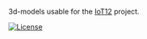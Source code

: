 3d-models usable for the [IoT12](https://github.com/atoomnetmarc/IoT12) project.

[![License](https://img.shields.io/badge/License-Apache%202.0-blue.svg)](https://opensource.org/licenses/Apache-2.0)